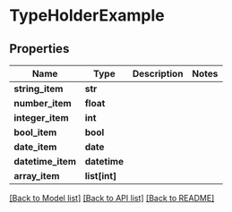 # TypeHolderExample

## Properties
Name | Type | Description | Notes
------------ | ------------- | ------------- | -------------
**string_item** | **str** |  | 
**number_item** | **float** |  | 
**integer_item** | **int** |  | 
**bool_item** | **bool** |  | 
**date_item** | **date** |  | 
**datetime_item** | **datetime** |  | 
**array_item** | **list[int]** |  | 

[[Back to Model list]](../README.md#documentation-for-models) [[Back to API list]](../README.md#documentation-for-api-endpoints) [[Back to README]](../README.md)


